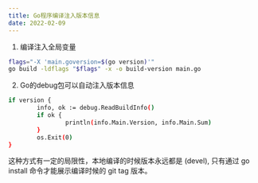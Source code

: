 ```yaml
---
title: Go程序编译注入版本信息
date: 2022-02-09
---
```

1. 编译注入全局变量
```bash
flags="-X 'main.goversion=$(go version)'"
go build -ldflags "$flags" -x -o build-version main.go
```
2. Go的debug包可以自动注入版本信息
```bash
if version {
        info, ok := debug.ReadBuildInfo()
        if ok {
                println(info.Main.Version, info.Main.Sum)
        }
        os.Exit(0)
}
```
这种方式有一定的局限性，本地编译的时候版本永远都是 (devel), 只有通过 go install 命令才能展示编译时候的 git tag 版本。
